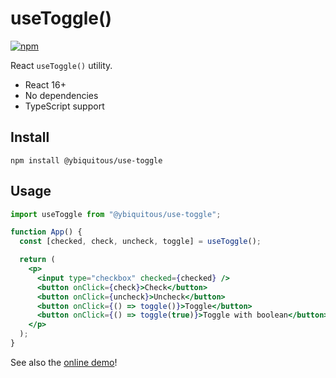 # useToggle()

[![npm](https://img.shields.io/npm/v/@ybiquitous/use-toggle.svg)](https://www.npmjs.com/package/@ybiquitous/use-toggle)

React `useToggle()` utility.

- React 16+
- No dependencies
- TypeScript support

## Install

```shell
npm install @ybiquitous/use-toggle
```

## Usage

```jsx
import useToggle from "@ybiquitous/use-toggle";

function App() {
  const [checked, check, uncheck, toggle] = useToggle();

  return (
    <p>
      <input type="checkbox" checked={checked} />
      <button onClick={check}>Check</button>
      <button onClick={uncheck}>Uncheck</button>
      <button onClick={() => toggle()}>Toggle</button>
      <button onClick={() => toggle(true)}>Toggle with boolean</button>
    </p>
  );
}
```

See also the [online demo](https://codesandbox.io/s/vigorous-frost-199yl)!
